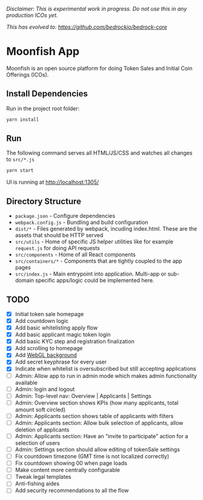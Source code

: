 
_Disclaimer: This is experimental work in progress. Do not use this in any production ICOs yet._

_This has evolved to: https://github.com/bedrockio/bedrock-core_

# Moonfish App

Moonfish is an open source platform for doing Token Sales and Initial Coin Offerings (ICOs).

## Install Dependencies

Run in the project root folder:

```bash
yarn install
```

## Run

The following command serves all HTML/JS/CSS and watches all changes to `src/*.js`

```bash
yarn start
```

UI is running at [http://localhost:1305/](http://localhost:1305/)

## Directory Structure

* `package.json` - Configure dependencies
* `webpack.config.js` - Bundling and build configuration
* `dist/*` - Files generated by webpack, incuding index.html. These are the assets that should be HTTP served
* `src/utils` - Home of specific JS helper utilities like for example `request.js` for doing API requests
* `src/components` - Home of all React components
* `src/containers/*` - Components that are tightly coupled to the app pages
* `src/index.js` - Main entrypoint into application. Multi-app or sub-domain specific apps/logic could be implemented here.

## TODO

- [x] Initial token sale homepage
- [x] Add countdown logic
- [x] Add basic whitelisting apply flow
- [x] Add basic applicant magic token login
- [x] Add basic KYC step and registration finalization
- [x] Add scrolling to homepage
- [x] Add [WebGL background](https://tympanus.net/Development/DecorativeBackgrounds/index2.html)
- [x] Add secret keyphrase for every user
- [x] Indicate when whitelist is oversubscribed but still accepting applications
- [ ] Admin: Allow app to run in admin mode which makes admin functionality available
- [ ] Admin: login and logout
- [ ] Admin: Top-level nav: Overview | Applicants | Settings
- [ ] Admin: Overview section shows KPIs (how many applicants, total amount soft circled)
- [ ] Admin: Applicants section shows table of applicants with filters
- [ ] Admin: Applicants section: Allow bulk selection of applicants, allow deletion of applicants
- [ ] Admin: Applicants section: Have an "invite to participate" action for a selection of users
- [ ] Admin: Settings section should allow editing of tokenSale settings
- [ ] Fix countdown timezone (GMT time is not localized correctly)
- [ ] Fix countdown showing 00 when page loads
- [ ] Make content more centrally configurable
- [ ] Tweak legal templates
- [ ] Anti-fishing aides
- [ ] Add security recommendations to all the flow
